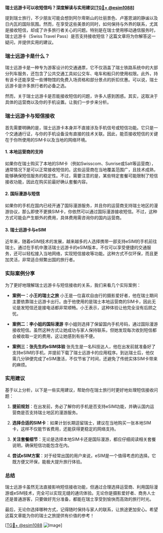 **瑞士远游卡可以收短信吗？深度解读与实用建议[[TG💪+ @esim1088](https://t.me/s/esim1088)]**

提到瑞士旅行，不少朋友可能会想到阿尔卑斯山的壮丽景色、卢塞恩湖的静谧以及日内瓦的国际氛围。然而，在享受这些美景的同时，如何保持与外界的联系，尤其是接收短信，却成了许多旅行者关心的问题。特别是在瑞士使用移动通信服务时，瑞士远游卡（Swiss Travel Pass）是否支持接收短信？这篇文章将为你解答这一疑问，并提供实用的建议。

### 瑞士远游卡是什么？

瑞士远游卡是一种专为游客设计的交通通票，它不仅涵盖了瑞士铁路系统中的大部分列车服务，还包含了公共交通工具如公交车、电车和船只的使用权限。此外，持有该卡还能享受一些博物馆的免费入场资格和部分景点的折扣优惠。可以说，瑞士远游卡是许多旅行者的必备之选。

然而，关于瑞士远游卡是否能接收短信的问题，许多人感到困惑。其实，这取决于具体的运营商以及你的手机设置。让我们一步步来分析。

### 瑞士远游卡与短信接收

首先需要明确的是，瑞士远游卡本身并不直接涉及手机信号或短信功能。它只是一个交通通行证，与你的手机设备没有直接的技术关联。因此，能否接收短信的关键在于你所使用的SIM卡以及当地的网络环境。

#### 1. **本地运营商的支持**
如果你在瑞士购买了本地的SIM卡（例如Swisscom、Sunrise或Salt等运营商），通常情况下是可以正常接收短信的。这些运营商在当地覆盖范围广，且技术成熟，能够确保短信服务的稳定性。不过，需要注意的是，某些特定套餐可能限制了短信接收功能，因此在购买前最好确认套餐内容。

#### 2. **国际漫游与短信**
如果你的手机在国内已经开通了国际漫游服务，并且你的运营商支持瑞士地区的漫游协议，那么即使不更换SIM卡，你依然可以通过国际漫游接收短信。不过，这种方式可能会产生额外的费用，具体费用需咨询你的国内运营商。

#### 3. **瑞士远游卡与eSIM**
近年来，随着eSIM技术的发展，越来越多的人选择携带一部支持eSIM的手机前往瑞士。通过在手机中激活瑞士远游卡的eSIM版本，不仅可以享受便捷的交通服务，还可以轻松接入当地网络，实现短信接收等功能。这种方式不仅环保，而且更加灵活，非常适合频繁出国的旅行者。

### 实际案例分享

为了更好地理解瑞士远游卡与短信接收的关系，我们来看几个实际案例：

- **案例一：小王的瑞士之旅**
  小王是一位喜欢自由行的摄影爱好者，他在瑞士期间主要依靠瑞士远游卡出行。由于他使用的是瑞士本地运营商的SIM卡，因此无论是发短信还是接电话都非常顺畅。小王表示，这种体验让他完全没有后顾之忧。

- **案例二：李小姐的国际漫游**
  李小姐则选择了保留国内手机号码，通过国际漫游接收短信。虽然这种方式让她成功与家人保持联系，但她发现每次收到短信都会被收取一定的费用，这让她感到有些不便。

- **案例三：张先生的eSIM体验**
  张先生是一名科技达人，他在出发前就准备好了支持eSIM的手机，并提前下载了瑞士远游卡的应用程序。到达瑞士后，他仅需几分钟便完成了eSIM激活，不仅节省了时间，还避免了传统实体SIM卡带来的麻烦。

### 实用建议

基于以上分析，以下是一些实用建议，帮助你在瑞士旅行时更好地处理短信接收问题：

1. **提前规划**：在出发前，务必了解你的手机是否支持eSIM功能，并确认国内运营商是否支持瑞士地区的漫游服务。
   
2. **选择合适的SIM卡**：如果计划长期逗留瑞士，建议在当地购买一张本地SIM卡，这样不仅能节省费用，还能获得更稳定的网络支持。

3. **关注套餐细节**：无论是选择本地SIM卡还是国际漫游，都应仔细阅读相关套餐说明，确保短信功能包含在内。

4. **尝试eSIM方案**：对于经常出国的用户来说，eSIM是一个值得考虑的选择。它既方便又环保，能极大提升旅行体验。

### 总结

瑞士远游卡虽然无法直接影响短信接收功能，但通过合理选择运营商、利用国际漫游或eSIM技术，完全可以实现无缝的通讯体验。无论你是摄影爱好者、商务人士还是普通游客，只要做好充分准备，都能在瑞士享受到愉快而高效的旅行时光。

最后，无论你选择哪种方式，记得随时保持与家人的联系，让旅途更加安心。希望这篇文章能为你的瑞士之旅提供有价值的参考！

[[TG💪+ @esim1088](https://t.me/s/esim1088) ![Image](https://i.postimg.cc/4NQfJmqS/Snipaste-2025-05-13-00-14-12.png)]